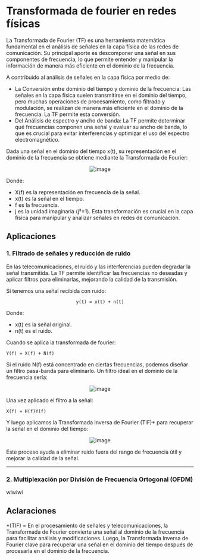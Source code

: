 # Transformada de fourier en redes físicas



La Transformada de Fourier (TF) es una herramienta matemática fundamental en el análisis de señales en la capa física de las redes de comunicación. Su principal aporte es descomponer una señal en sus componentes de frecuencia, lo que permite entender y manipular la información de manera más eficiente en el dominio de la frecuencia.

A contribuido al análisis de señales en la capa física por medio de:
  - La Conversión entre dominio del tiempo y dominio de la frecuencia: Las señales en la capa física suelen transmitirse en el dominio del tiempo, pero muchas operaciones de procesamiento, como filtrado y modulación, se realizan de manera más eficiente en el dominio de la frecuencia. La TF permite esta conversión.
  - Del Análisis de espectro y ancho de banda: La TF permite determinar qué frecuencias componen una señal y evaluar su ancho de banda, lo que es crucial para evitar interferencias y optimizar el uso del espectro electromagnético.

Dada una señal en el dominio del tiempo x(t), su representación en el dominio de la frecuencia se obtiene mediante la Transformada de Fourier:

<p align="center">
  <img src="https://github.com/user-attachments/assets/0035d36b-7768-403e-9cc2-18c8cac1169d" alt="image">
</p>

Donde:
  - X(f) es la representación en frecuencia de la señal.
  - x(t) es la señal en el tiempo.
  - f es la frecuencia.
  - j es la unidad imaginaria (j²=1).
Esta transformación es crucial en la capa física para manipular y analizar señales en redes de comunicación.

## Aplicaciones

  ### 1. Filtrado de señales y reducción de ruido

En las telecomunicaciones, el ruido y las interferencias pueden degradar la señal transmitida. La TF permite identificar las frecuencias no deseadas y aplicar filtros para eliminarlas, mejorando la calidad de la transmisión.

Si tenemos una señal recibida con ruido:

<p align="center">
  <code>y(t) = x(t) + n(t)</code>
</p>


Donde: 
  - x(t) es la señal original.
  - n(t) es el ruido.

Cuando se aplica la transformada de fourier: 

`Y(f) = X(f) + N(f)`

Si el ruido N(f) está concentrado en ciertas frecuencias, podemos diseñar un filtro pasa-banda para eliminarlo. Un filtro ideal en el dominio de la frecuencia sería:
<p align="center">
  <img src="https://github.com/user-attachments/assets/99562bf0-871d-4a0f-8726-1f03966d861c" alt="image">
</p>

Una vez aplicado el filtro a la señal:

`X(f) = H(f)Y(f)`

Y luego aplicamos la Transformada Inversa de Fourier (TIF)* para recuperar la señal en el dominio del tiempo:
<p align="center">
  <img src="https://github.com/user-attachments/assets/6c51caac-a0b8-4001-b703-81a1d0ea596f" alt="image">
</p>

Este proceso ayuda a eliminar ruido fuera del rango de frecuencia útil y mejorar la calidad de la señal.

---

  ### 2. Multiplexación por División de Frecuencia Ortogonal (OFDM)
wiwiwi




## Aclaraciones

*(TIF) = En el procesamiento de señales y telecomunicaciones, la Transformada de Fourier convierte una señal al dominio de la frecuencia para facilitar análisis y modificaciones. Luego, la Transformada Inversa de Fourier clave para recuperar una señal en el dominio del tiempo después de procesarla en el dominio de la frecuencia.

